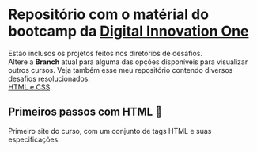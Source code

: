 # Repositório com o matérial do bootcamp da [Digital Innovation One](https://web.dio.me)
Estão inclusos os projetos feitos nos diretórios de desafios. <br>
Altere a **Branch** atual para alguma das opções disponíveis para visualizar outros cursos.
Veja também esse meu repositório contendo diversos desafios resolucionados: <br>
[HTML e CSS](https://github.com/Gabryel-Barboza/HTML-e-CSS)

## Primeiros passos com HTML 👶
Primeiro site do curso, com um conjunto de tags HTML e suas especificações.

